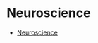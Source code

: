 # Neuroscience

- [Neuroscience](https://www.youtube.com/playlist?list=PLk74A6Qy7X1SMxbfJMwkY9L9IYWDsphDO)

